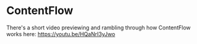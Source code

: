 # ContentFlow

There's a short video previewing and rambling through how ContentFlow works here: https://youtu.be/HQaNrI3yJwo
